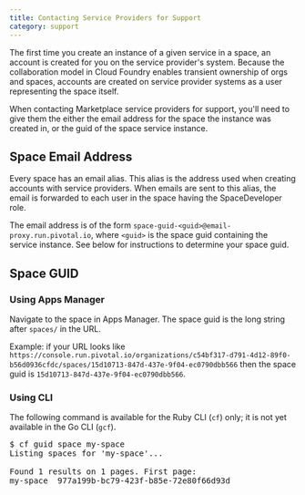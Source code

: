 ```yaml
---
title: Contacting Service Providers for Support
category: support
---
```


The first time you create an instance of a given service in a space, an account is created for you on the service provider's system. Because the collaboration model in Cloud Foundry enables transient ownership of orgs and spaces, accounts are created on service provider systems as a user representing the space itself. 

When contacting Marketplace service providers for support, you'll need to give them the either the email address for the space the instance was created in, or the guid of the space service instance. 

## Space Email Address

Every space has an email alias. This alias is the address used when creating accounts with service providers. When emails are sent to this alias, the email is forwarded to each user in the space having the SpaceDeveloper role.

The email address is of the form `space-guid-<guid>@email-proxy.run.pivotal.io`, where `<guid>` is the space guid containing the service instance. See below for instructions to determine your space guid. 

## Space GUID

### Using Apps Manager

Navigate to the space in Apps Manager. The space guid is the long string after `spaces/` in the URL. 

Example: if your URL looks like `https://console.run.pivotal.io/organizations/c54bf317-d791-4d12-89f0-b56d0936cfdc/spaces/15d10713-847d-437e-9f04-ec0790dbb566` then the space guid is `15d10713-847d-437e-9f04-ec0790dbb566`.

### Using CLI

The following command is available for the Ruby CLI (`cf`) only; it is not yet available in the Go CLI (`gcf`).
<pre class="terminal">
$ cf guid space my-space
Listing spaces for 'my-space'...

Found 1 results on 1 pages. First page:
my-space  977a199b-bc79-423f-b85e-72e80f66d93d
</pre>
